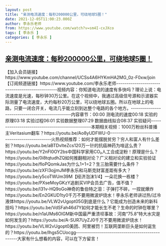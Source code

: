 ```yaml
---
layout: post
title: "亲测电流速度：每秒200000公里，可绕地球5圈！"
date: 2021-12-05T11:00:23.000Z
author: 李永乐老师
from: https://www.youtube.com/watch?v=sm4I-cxJXco
tags: [ 李永乐 ]
categories: [ 李永乐 ]
---
```

<!--1638702023000-->
[亲测电流速度：每秒200000公里，可绕地球5圈！](https://www.youtube.com/watch?v=sm4I-cxJXco)
------

<div>
【加入会员链接】https://www.youtube.com/channel/UCSs4A6HYKmHA2MG_0z-F0xw/join【订阅频道链接】https://www.youtube.com/李永乐老师------------------------------------------------视频内容：你知道电流的速度有多快吗？理论上说：电流速度是光速，每秒钟30万公里。在这个视频中，我通过高级信号源和示波器实际测量了电流速度，大约每秒20万公里，可以绕地球五圈。所以在地球上的电路，只要一闭合开关，电流几乎能立刻到达整个电路的各个地方。------------------------------------------------内容章节：00:00 测电流的速度00:18 实验的原理03:18 实验过程06:01 实验数据整理07:29 数据曲线拟合08:37 实验疑问------------------------------------------------本期相关视频：1000万粉丝科普播主Veritasium翻车？https://youtu.be/Ao8yUDFWU-0------------------------------------------------火热视频推荐：如何才能摆脱贫穷？穷人和富人有什么差别？https://youtu.be/aBTDvlteZcs120万一针的抗癌神药为啥这么贵？https://youtu.be/Y2nFl0OY2bs中国科学家用CO₂人工合成淀粉！原理是什么？https://youtu.be/0i8tqtudhZQ如何推翻相对论？广义相对论的建立和实验验证https://youtu.be/floPQomkJas为什么1+1=2？生三胎需要什么条件？https://youtu.be/zXFl3ojjmJM李永乐和马斯克财富差距有多大？https://youtu.be/y5coTWUm39M【经济泡沫1/4】一朵花换一栋楼？https://youtu.be/PXseMoyGKzY追剧买VIP会员去广告，值不值？https://youtu.be/I31v-HQ9oGo神奇的鲁伯特之泪：子弹打不碎，一捏就爆炸https://youtu.be/En2GKUD1ty0千万不要用微波炉烧水！李永乐老师讲过热/过冷液体https://youtu.be/VLW2vUgopt05G到底是什么？它能成为创造未来的新科技吗？https://youtu.be/VdSFah46d7Y如何才能长生不老？生命的时钟在哪里？https://youtu.be/n1aUMs6OlGM新中国最严重溃坝事故：河南“75.8”特大水灾是如何发生的？https://youtu.be/A-SUR7UyZJ0千万不要用微波炉烧水！https://youtu.be/VLW2vUgopt0美团、阿里被罚！互联网垄断巨头是如何诞生的？https://youtu.be/lhgs5CUocgg------------------------------------------------大家有什么想看的内容，可以在下方留言！
</div>
